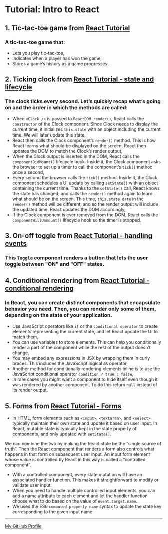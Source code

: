 # Tutorial: Intro to React

## 1. Tic-tac-toe game from [React Tutorial](https://reactjs.org/tutorial/tutorial.html)

### A tic-tac-toe game that:
* Lets you play tic-tac-toe,
* Indicates when a player has won the game,
* Stores a game’s history as a game progresses.

## 2. Ticking clock from [React Tutorial - state and lifecycle](https://reactjs.org/docs/state-and-lifecycle.html)

### The clock ticks every second. Let’s quickly recap what’s going on and the order in which the methods are called:
* When `<Clock />` is passed to `ReactDOM.render()`, React calls the `constructor` of the Clock component. Since Clock needs to display the current time, it initializes `this.state` with an object including the current time. We will later update this state,
* React then calls the Clock component’s `render()` method. This is how React learns what should be displayed on the screen. React then updates the DOM to match the Clock’s render output,
* When the Clock output is inserted in the DOM, React calls the `componentDidMount()` lifecycle hook. Inside it, the Clock component asks the browser to set up a timer to call the component’s `tick()` method once a second,
* Every second the browser calls the `tick()` method. Inside it, the Clock component schedules a UI update by calling `setState()` with an object containing the current time. Thanks to the `setState()` call, React knows the state has changed, and calls the `render()` method again to learn what should be on the screen. This time, `this.state.date` in the `render()` method will be different, and so the render output will include the updated time. React updates the DOM accordingly,
* If the Clock component is ever removed from the DOM, React calls the `componentWillUnmount()` lifecycle hook so the timer is stopped.

## 3. On-off toggle from [React Tutorial - handling events](https://reactjs.org/docs/handling-events.html)

### This `Toggle` component renders a button that lets the user toggle between "ON" and "OFF" states.

## 4. Conditional rendering from [React Tutorial - conditional rendering](https://reactjs.org/docs/conditional-rendering.html)

### In React, you can create distinct components that encapsulate behavior you need. Then, you can render only some of them, depending on the state of your application.
* Use JavaScript operators like `if` or the `conditional operator` to create elements representing the current state, and let React update the UI to match them,
* You can use variables to store elements. This can help you conditionally render a part of the component while the rest of the output doesn’t change,
* You may embed any expressions in JSX by wrapping them in curly braces. This includes the JavaScript logical `&&` operator,
* Another method for conditionally rendering elements inline is to use the JavaScript conditional operator `condition ? true : false`,
* In rare cases you might want a component to hide itself even though it was rendered by another component. To do this return `null` instead of its render output.

## 5. Forms from [React Tutorial - Forms](https://reactjs.org/docs/forms.html)
* In HTML, form elements such as `<input>`, `<textarea>`, and `<select>` typically maintain their own state and update it based on user input. In React, mutable state is typically kept in the state property of components, and only updated with `setState()`.

 We can combine the two by making the React state be the “single source of truth”. Then the React component that renders a form also controls what happens in that form on subsequent user input. An input form element whose value is controlled by React in this way is called a “controlled component”.
 * With a controlled component, every state mutation will have an associated handler function. This makes it straightforward to modify or validate user input.
 * When you need to handle multiple controlled input elements, you can add a name attribute to each element and let the handler function choose what to do based on the value of `event.target.name`.
 * We used the ES6 `computed property name` syntax to update the state key corresponding to the given input name.

---
[My GitHub Profile](https://github.com/skwirowski "Paweł Skwirowski GitHub")


